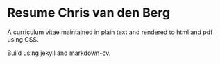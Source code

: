 Resume Chris van den Berg
===========

A curriculum vitae maintained in plain text and rendered to html and pdf using CSS.

Build using jekyll and [markdown-cv](http://elipapa.github.io/markdown-cv).